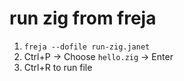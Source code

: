 # run zig from freja

1. `freja --dofile run-zig.janet`
2. Ctrl+P -> Choose `hello.zig` -> Enter
3. Ctrl+R to run file